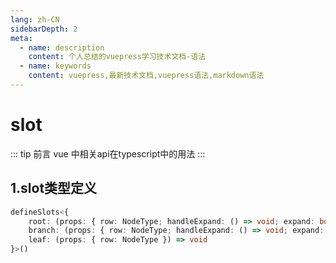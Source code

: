 ```yaml
---
lang: zh-CN
sidebarDepth: 2
meta:
  - name: description
    content: 个人总结的vuepress学习技术文档-语法
  - name: keywords
    content: vuepress,最新技术文档,vuepress语法,markdown语法
---
```


# slot

::: tip 前言
vue 中相关api在typescript中的用法
:::

## 1.slot类型定义

```ts
defineSlots<{
    root: (props: { row: NodeType; handleExpand: () => void; expand: boolean; loading: boolean }) => void
    branch: (props: { row: NodeType; handleExpand: () => void; expand: boolean; loading: boolean }) => void
    leaf: (props: { row: NodeType }) => void
}>()
```
